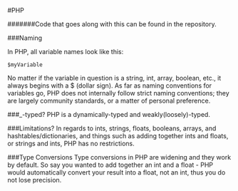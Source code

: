 #PHP

#######Code that goes along with this can be found in the repository.

###Naming

In PHP, all variable names look like this: 
```{r}
$myVariable
```
No matter if the variable in question is a string, int, array, boolean, etc., it always begins with a $ (dollar sign).
As far as naming conventions for variables go, PHP does not internally follow strict naming conventions; they are largely 
community standards, or a matter of personal preference.

###_-typed?
PHP is a dynamically-typed and weakly(loosely)-typed.

###Limitations?
In regards to ints, strings, floats, booleans, arrays, and hashtables/dictionaries, 
and things such as adding together ints and floats, or strings and ints, PHP has no restrictions.

###Type Conversions
Type conversions in PHP are widening and they work by default. So say you wanted to add together
an int and a float - PHP would automatically convert your result into a float, not an int, thus
you do not lose precision.
